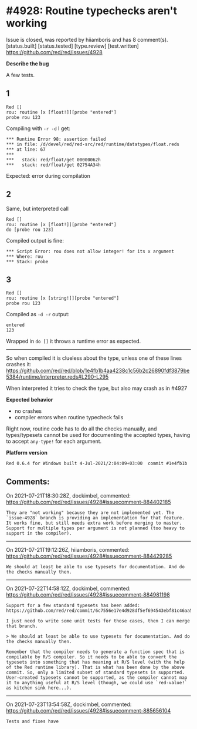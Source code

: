 
#4928: Routine typechecks aren't working
================================================================================
Issue is closed, was reported by hiiamboris and has 8 comment(s).
[status.built] [status.tested] [type.review] [test.written]
<https://github.com/red/red/issues/4928>

**Describe the bug**

A few tests.

## 1
```
Red []
rou: routine [x [float!]][probe "entered"]
probe rou 123
```
Compiling with `-r -d` I get:
```
*** Runtime Error 98: assertion failed
*** in file: /d/devel/red/red-src/red/runtime/datatypes/float.reds
*** at line: 67
***
***   stack: red/float/get 00000062h
***   stack: red/float/get 02754A34h
```
Expected: error during compilation

## 2

Same, but interpreted call
```
Red []
rou: routine [x [float!]][probe "entered"]
do [probe rou 123]
```
Compiled output is fine:
```
*** Script Error: rou does not allow integer! for its x argument
*** Where: rou
*** Stack: probe
```

## 3

```
Red []
rou: routine [x [string!]][probe "entered"]
probe rou 123
```
Compiled as `-d -r` output:
```
entered
123
```

Wrapped in `do []` it throws a runtime error as expected.

----

So when compiled it is clueless about the type, unless one of these lines crashes it:
https://github.com/red/red/blob/1e4fb1b4aa4238c1c56b2c26890fdf3879be5384/runtime/interpreter.reds#L290-L295

When interpreted it tries to check the type, but also may crash as in #4927 


**Expected behavior**

- no crashes
- compiler errors when routine typecheck fails

Right now, routine code has to do all the checks manually, and types/typesets cannot be used for documenting the accepted types, having to accept `any-type!` for each argument.

**Platform version**
```
Red 0.6.4 for Windows built 4-Jul-2021/2:04:09+03:00  commit #1e4fb1b
```



Comments:
--------------------------------------------------------------------------------

On 2021-07-21T18:30:28Z, dockimbel, commented:
<https://github.com/red/red/issues/4928#issuecomment-884402185>

    They are "not working" because they are not implemented yet. The `issue-4928` branch is providing an implementation for that feature. It works fine, but still needs extra work before merging to master. Support for multiple types per argument is not planned (too heavy to support in the compiler).

--------------------------------------------------------------------------------

On 2021-07-21T19:12:26Z, hiiamboris, commented:
<https://github.com/red/red/issues/4928#issuecomment-884429285>

    We should at least be able to use typesets for documentation. And do the checks manually then.

--------------------------------------------------------------------------------

On 2021-07-22T14:58:12Z, dockimbel, commented:
<https://github.com/red/red/issues/4928#issuecomment-884981198>

    Support for a few standard typesets has been added: https://github.com/red/red/commit/6c7556e17e4d928df5ef694543ebf81c46aa5c94
    
    I just need to write some unit tests for those cases, then I can merge that branch.
    
    > We should at least be able to use typesets for documentation. And do the checks manually then.
    
    Remember that the compiler needs to generate a function spec that is compilable by R/S compiler. So it needs to be able to convert the typesets into something that has meaning at R/S level (with the help of the Red runtime library). That is what has been done by the above commit. So, only a limited subset of standard typesets is supported. User-created typesets cannot be supported, as the compiler cannot map it to anything useful at R/S level (though, we could use `red-value!` as kitchen sink here...).

--------------------------------------------------------------------------------

On 2021-07-23T13:54:58Z, dockimbel, commented:
<https://github.com/red/red/issues/4928#issuecomment-885656104>

    Tests and fixes have


